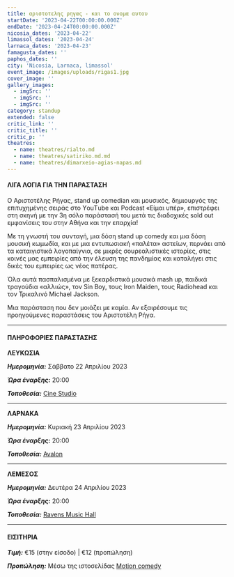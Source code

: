 ```yaml
---
title: αριστοτελης ρηγας - και το ονομα αυτου
startDate: '2023-04-22T00:00:00.000Z'
endDate: '2023-04-24T00:00:00.000Z'
nicosia_dates: '2023-04-22'
limassol_dates: '2023-04-24'
larnaca_dates: '2023-04-23'
famagusta_dates: ''
paphos_dates: ''
city: 'Nicosia, Larnaca, limassol'
event_image: /images/uploads/rigas1.jpg
cover_image: ''
gallery_images:
  - imgSrc: ''
  - imgSrc: ''
  - imgSrc: ''
category: standup
extended: false
critic_link: ''
critic_title: ''
critic_p: ''
theatres:
  - name: theatres/rialto.md
  - name: theatres/satiriko.md.md
  - name: theatres/dimarxeio-agias-napas.md
---
```


#### ΛΙΓΑ ΛΟΓΙΑ ΓΙΑ ΤΗΝ ΠΑΡΑΣΤΑΣΗ

Ο Αριστοτέλης Ρήγας, stand up comedian και μουσικός, δημιουργός της επιτυχημένης σειράς στο ΥouΤube και Podcast «Είμαι υπέρ», επιστρέφει στη σκηνή με την 3η σόλο παράστασή του μετά τις διαδοχικές sold out εμφανίσεις του στην Αθήνα και την επαρχία!

Με τη γνωστή του συνταγή, μια δόση stand up comedy και μια δόση μουσική κωμωδία, και με μια εντυπωσιακή «παλέτα» αστείων, περνάει από τα καταιγιστικά λογοπαίγνια, σε μικρές σουρεαλιστικές ιστορίες, στις κοινές μας εμπειρίες από την έλευση της πανδημίας και καταλήγει στις δικές του εμπειρίες ως νέος πατέρας.

Όλα αυτά πασπαλισμένα με ξεκαρδιστικά μουσικά mash up, παιδικά τραγούδια «αλλιώς», τον Sin Boy, τους Iron Μaiden, τους Radiohead και τον Τρικαλινό Michael Jackson.

Μια παράσταση που δεν μοιάζει με καμία. Αν εξαιρέσουμε τις προηγούμενες παραστάσεις του Αριστοτέλη Ρήγα.

***

#### ΠΛΗΡΟΦΟΡΙΕΣ ΠΑΡΑΣΤΑΣΗΣ

**ΛΕΥΚΩΣΙΑ**

***Ημερομηνία:*** Σάββατο 22 Απριλίου 2023

***Ώρα έναρξης:*** 20:00

***Τοποθεσία:*** [Cine Studio](?#map "")

***

**ΛΑΡΝΑΚΑ**

***Ημερομηνία:*** Κυριακή 23 Απριλίου 2023

***Ώρα έναρξης:*** 20:00

***Τοποθεσία:*** [Avalon](?#map "")

***

**ΛΕΜΕΣΟΣ**

***Ημερομηνία:*** Δευτέρα 24 Απριλίου 2023

***Ώρα έναρξης:*** 20:00

***Τοποθεσία:*** [Ravens Music Hall](?#map "")

***

#### ΕΙΣΙΤΗΡΙΑ

***Τιμή:*** €15 (στην είσοδο) | €12 (προπώληση)

***Προπώληση:*** Μέσω της ιστοσελίδας [Motion comedy](https://www.motioncomedy.com/aristotelis-rigas "")
